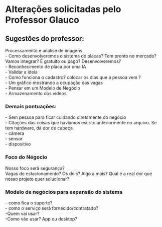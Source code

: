 <h1>Alterações solicitadas pelo Professor Glauco</h1>

<p text-align: justify>
    <p>
    <h2>Sugestões do professor:</h2>
    Processamento e análise de imagens<br>
    - Como desenvolveremos o sistema de placas? Tem pronto no mercado? Vamos integrar? É gratuito ou pago? Desenvolveremos?<br>
    - Reconhecimento de placa por uma IA<br>
    - Validar a ideia<br>
    - Como funciona o cadastro?
    colocar os dias que a pessoa vem ?<br>
    - Um gráfico mostrando a ocupação das vagas<br>
    - Pensar em um Modelo de Negócio<br>
    - Armazenamento dos vídeos<br>
    <p>
    <h3>Demais pontuações:</h3>
    - Sem pessoa para ficar cuidando diretamente do negócio<br>
    - Citações das coisas que havíamos escrito anteriormente no arquivo. Se tem hardware, dá dor de cabeça.<br>
    - câmera<br>
    - sensor<br>
    - dispositivo<br>
    <p>
    <h3>Foco do Négocio</h3>
    Nosso foco será segurança?<br>
    Vagas de estacionamento? Os dois? Algo a mais? Qual é a real dor que nosso projeto quer solucionar?
    <p>
    <h3>Modelo de negócios para expansão do sistema</h3>
    - como fica o suporte?<br>
    - como o serviço será fornecido/contratado?<br>
    -Quem vai usar?<br>
    -Como vão usar? App ou desktop?<br>
    <p>
<p>
